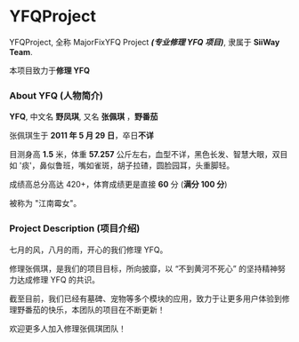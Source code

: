 # YFQProject

YFQProject, 全称 MajorFixYFQ Project ***(专业修理 YFQ 项目)***, 隶属于 **SiiWay Team**.

本项目致力于**修理 YFQ**

### About YFQ (人物简介)

**YFQ**, 中文名 **野凤琪**, 又名 **张佩琪** ，**野番茄**

张佩琪生于 **2011 年 5 月 29 日**，卒日**不详**

目测身高 **1.5** 米，体重 **57.257** 公斤左右，血型不详，黑色长发、智慧大眼，双目如 '痰'，鼻似鲁班，嘴如雀斑，胡子拉碴，圆脸园耳，头重脚轻。

成绩高总分高达 420+，体育成绩更是直接 **60** 分 (**满分 100 分**)

被称为 "江南霉女"。

### Project Description (项目介绍)

七月的风，八月的雨，开心的我们修理 YFQ。

修理张佩琪，是我们的项目目标，所向披靡，以 “不到黄河不死心” 的坚持精神努力达成修理 YFQ 的共识。<!--，成立团队迄今为止，受到了不可计数人的喜爱，这再次证明了我们的项目力量之大，能力之广，趣味之强，格局之宽，里程之远！修理野番茄是我们共同的愿景，愿团队坚实久安！-->

截至目前，我们已经有墓碑、宠物等多个模块的应用，致力于让更多用户体验到修理野番茄的快乐，本团队的项目在不断更新！

欢迎更多人加入修理张佩琪团队！